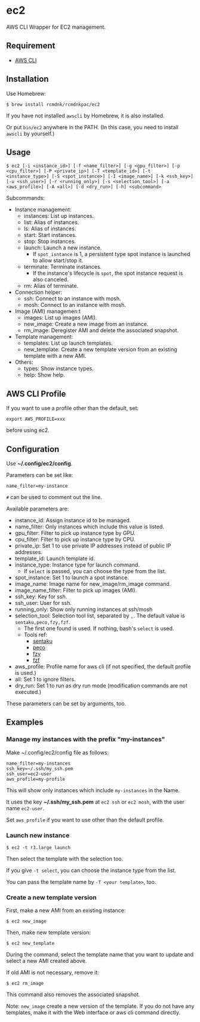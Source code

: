 # ec2
AWS CLI Wrapper for EC2 management.

## Requirement

* [AWS CLI](https://aws.amazon.com/cli/)

## Installation

Use Homebrew:

    $ brew install rcmdnk/rcmdnkpac/ec2

If you have not installed `awscli` by Homebrew, it is also installed.

Or put `bin/ec2` anywhere in the PATH.
(In this case, you need to install `awscli` by yourself.)

## Usage

    $ ec2 [-i <instance_id>] [-f <name_filter>] [-g <gpu_filter>] [-p <cpu_filter>] [-P <private_ip>] [-T <template_id>] [-t <instance_type>] [-S <spot_instance>] [-I <image_name>] [-k <ssh_key>] [-u <ssh_user>] [-r <running_only>] [-s <selection_tool>] [-a <aws_profile>] [-A <all>] [-d <dry_run>] [-h] <subcommand>

Subcommands:

* Instance management:
  * instances: List up instances.
  * list: Alias of instances.
  * ls: Alias of instances.
  * start: Start instances.
  * stop: Stop instances.
  * launch: Launch a new instance.
      * If `spot_isntance` is 1, a persistent type spot instance is launched to allow start/stop it.
  * terminate: Terminate instances.
      * If the instance's lifecycle is `spot`, the spot instance request is also canceled.
  * rm: Alias of terminate.
* Connection helper:
  * ssh: Connect to an instance with mosh.
  * mosh: Connect to an instance with mosh.
* Image (AMI) managemen:t
  * images: List up images (AMI).
  * new_image: Create a new image from an instance.
  * rm_image: Deregister AMI and delete the associated snapshot.
* Template management:
  * templates: List up launch templates.
  * new_template: Create a new template version from an existing template with a new AMI.
* Others:
  * types: Show instance types.
  * help: Show help.

## AWS CLI Profile

If you want to use a profile other than the default,
set:

    export AWS_PROFILE=xxx

before using ec2.

## Configuration

Use **~/.config/ec2/config**.

Parameters can be set like:

    name_filter=my-instance

`#` can be used to comment out the line.

Available parameters are:

* instance_id: Assign instance id to be managed.
* name_filter: Only instances which include this value is listed.
* gpu_filter: Filter to pick up instance type by GPU.
* cpu_filter: Filter to pick up instance type by CPU.
* private_ip: Set 1 to use private IP addresses instead of public IP addresses.
* template_id: Launch template id.
* instance_type: Instance type for launch command.
    * If `select` is passed, you can choose the type from the list.
* spot_instance: Set 1 to launch a spot instance.
* image_name: Image name for new_image/rm_image command.
* image_name_filter: Filter to pick up images (AMI).
* ssh_key: Key for ssh.
* ssh_user: User for ssh.
* running_only: Show only running instances at ssh/mosh
* selection_tool: Selection tool list, separated by `,`. The default value is `sentaku,peco,fzy,fzf`.
    * The first one found is used. If nothing, bash's `select` is used.
    * Tools ref:
        * [sentaku](https://github.com/rcmdnk/sentaku/)
        * [peco](https://github.com/peco/peco)
        * [fzy](https://github.com/jhawthorn/fzy)
        * [fzf](https://github.com/junegunn/fzf)
* aws_profile: Profile name for aws cli (if not specified, the default profile is used.)
* all: Set 1 to ignore filters.
* dry_run: Set 1 to run as dry run mode (modification commands are not executed.)

These parameters can be set by arguments, too.

## Examples

### Manage my instances with the prefix "my-instances"

Make ~/.config/ec2/config file as follows:

    name_filter=my-instances
    ssh_key=~/.ssh/my_ssh.pem
    ssh_user=ec2-user
    aws_profile=my-profile

This will show only instances which include `my-instances` in the Name.

It uses the key **~/.ssh/my_ssh.pem** at `ec2 ssh` or `ec2 mosh`, with the user name `ec2-user`.

Set `aws_profile` if you want to use other than the default profile.

### Launch new instance

    $ ec2 -t r3.large launch

Then select the template with the selection too.

If you give `-t select`, you can choose the instance type from the list.

You can pass the template name by `-T <your template>`, too.

### Create a new template version

First, make a new AMI from an existing instance:

    $ ec2 new_image

Then, make new template version:

    $ ec2 new_template

During the command, select the template name that you want to update
and select a new AMI created above.

If old AMI is not necessary, remove it:

    $ ec2 rm_image

This command also removes the associated snapshot.

Note: `new_image` create a new version of the template. If you do not have any templates,
make it with the Web interface or aws cli command directly.

